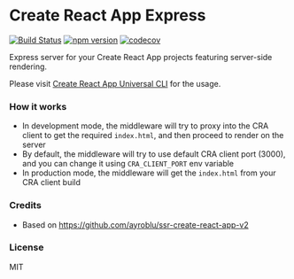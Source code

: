 Create React App Express
===========================================

[![Build Status](https://travis-ci.org/antonybudianto/create-react-app-express.svg?branch=master)](https://travis-ci.org/antonybudianto/create-react-app-express)
[![npm version](https://badge.fury.io/js/create-react-app-express.svg)](https://badge.fury.io/js/create-react-app-express)
[![codecov](https://codecov.io/gh/antonybudianto/create-react-app-express/branch/master/graph/badge.svg)](https://codecov.io/gh/antonybudianto/create-react-app-express)

Express server for your Create React App projects featuring server-side rendering.

Please visit [Create React App Universal CLI](https://github.com/antonybudianto/cra-universal) for the usage.

### How it works
- In development mode, the middleware will try to proxy into the CRA client to get the required `index.html`, and then proceed to render on the server
- By default, the middleware will try to use default CRA client port (3000), and you can change it using `CRA_CLIENT_PORT` env variable
- In production mode, the middleware will get the `index.html` from your CRA client build

### Credits
- Based on https://github.com/ayroblu/ssr-create-react-app-v2

### License
MIT
